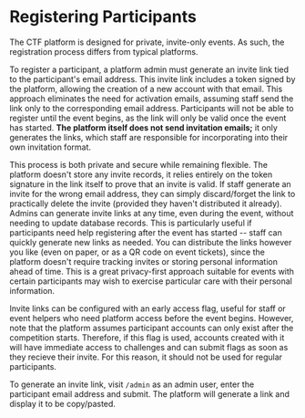 # Registering Participants
The CTF platform is designed for private, invite-only events. As such, the registration process differs from typical platforms.

To register a participant, a platform admin must generate an invite link tied to the participant's email address. This invite link includes a token signed by the platform, allowing the creation of a new account with that email. This approach eliminates the need for activation emails, assuming staff send the link only to the corresponding email address. Participants will not be able to register until the event begins, as the link will only be valid once the event has started. **The platform itself does not send invitation emails;** it only generates the links, which staff are responsible for incorporating into their own invitation format.

This process is both private and secure while remaining flexible. The platform doesn't store any invite records, it relies entirely on the token signature in the link itself to prove that an invite is valid. If staff generate an invite for the wrong email address, they can simply discard/forget the link to practically delete the invite (provided they haven't distributed it already). Admins can generate invite links at any time, even during the event, without needing to update database records. This is particularly useful if participants need help registering after the event has started -- staff can quickly generate new links as needed. You can distribute the links however you like (even on paper, or as a QR code on event tickets), since the platform doesn't require tracking invites or storing personal information ahead of time. This is a great privacy-first approach suitable for events with certain participants may wish to exercise particular care with their personal information.

Invite links can be configured with an early access flag, useful for staff or event helpers who need platform access before the event begins. However, note that the platform assumes participant accounts can only exist after the competition starts. Therefore, if this flag is used, accounts created with it will have immediate access to challenges and can submit flags as soon as they recieve their invite. For this reason, it should not be used for regular participants.

To generate an invite link, visit `/admin` as an admin user, enter the participant email address and submit. The platform will generate a link and display it to be copy/pasted.
